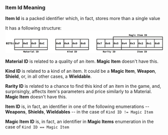 ### Item Id Meaning

**Item Id** is a packed identifier which, in fact, stores more than a single value

It has a following structure:
![Item Id structure](./ItemId.gif)

**Material ID** is related to a quality of an item. **Magic Item** doesn't have this.

**Kind ID** is related to a kind of an item. It could be a **Magic Item**, **Weapon**, **Shield**, or, in all other cases, a **Wieldable**.

**Rarity ID** is related to a chance to find this kind of an item in the game, and, surprisingly, affects item's parameters and price similarly to a Material. **Magic Item** doesn't have this.

**Item ID** is, in fact, an identifier in one of the following enumerations -- **Weapons**, **Shields**, **Wieldables** -- in the case of `Kind ID != Magic Item`

**Magic Item ID** is, in fact, an identifier in **Magic Items** enumeration in the case of `Kind ID == Magic Item`
